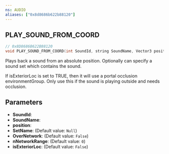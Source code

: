 ```yaml
---
ns: AUDIO
aliases: ["0x8d8686b622b88120"]
---
```

## PLAY_SOUND_FROM_COORD

```c
// 0x8D8686B622B88120
void PLAY_SOUND_FROM_COORD(int SoundId, string SoundName, Vector3 position, string SetName, bool OverNetwork, int nNetworkRange, bool isExteriorLoc);
```

Plays back a sound from an absolute position. Optionally can specify a sound set which contains the sound.

If isExteriorLoc is set to TRUE, then it will use a portal occlusion environmentGroup. Only use this if the sound is playing outside and needs occlusion.


## Parameters
* **SoundId**: 
* **SoundName**: 
* **position**: 
* **SetName**: (Default value: `Null`)
* **OverNetwork**: (Default value: `False`)
* **nNetworkRange**: (Default value: `0`)
* **isExteriorLoc**: (Default value: `False`)
